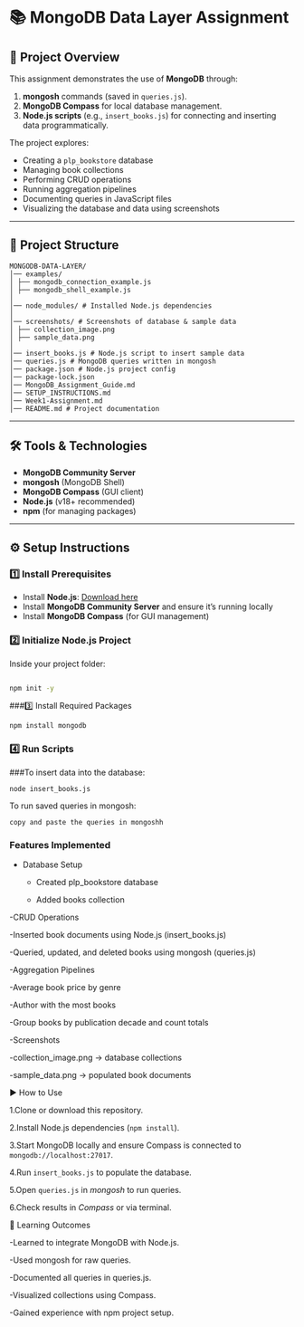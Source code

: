 # 📚 MongoDB Data Layer Assignment

## 📌 Project Overview
This assignment demonstrates the use of **MongoDB** through:
1. **mongosh** commands (saved in `queries.js`).
2. **MongoDB Compass** for local database management.
3. **Node.js scripts** (e.g., `insert_books.js`) for connecting and inserting data programmatically.

The project explores:
- Creating a `plp_bookstore` database
- Managing book collections
- Performing CRUD operations
- Running aggregation pipelines
- Documenting queries in JavaScript files
- Visualizing the database and data using screenshots

---

## 📂 Project Structure
```
MONGODB-DATA-LAYER/
│── examples/
│ ├── mongodb_connection_example.js
│ ├── mongodb_shell_example.js
│
│── node_modules/ # Installed Node.js dependencies
│
│── screenshots/ # Screenshots of database & sample data
│ ├── collection_image.png
│ ├── sample_data.png
│
│── insert_books.js # Node.js script to insert sample data
│── queries.js # MongoDB queries written in mongosh
│── package.json # Node.js project config
│── package-lock.json
│── MongoDB_Assignment_Guide.md
│── SETUP_INSTRUCTIONS.md
│── Week1-Assignment.md
│── README.md # Project documentation

```
---

## 🛠️ Tools & Technologies
- **MongoDB Community Server**
- **mongosh** (MongoDB Shell)
- **MongoDB Compass** (GUI client)
- **Node.js** (v18+ recommended)
- **npm** (for managing packages)

---

## ⚙️ Setup Instructions

### 1️⃣ Install Prerequisites 

- Install **Node.js**: [Download here](https://nodejs.org/)
- Install **MongoDB Community Server** and ensure it’s running locally
- Install **MongoDB Compass** (for GUI management)

### 2️⃣ Initialize Node.js Project
Inside your project folder:

```bash

npm init -y

```

###3️⃣ Install Required Packages
```
npm install mongodb
```
### 4️⃣ Run Scripts

###To insert data into the database:

```
node insert_books.js
```
To run saved queries in mongosh:
```
copy and paste the queries in mongoshh
```
### Features Implemented

- Database Setup

  - Created plp_bookstore database
  
  - Added books collection

-CRUD Operations

  -Inserted book documents using Node.js (insert_books.js)
  
  -Queried, updated, and deleted books using mongosh (queries.js)

-Aggregation Pipelines

  -Average book price by genre
  
  -Author with the most books

  -Group books by publication decade and count totals

-Screenshots

  -collection_image.png → database collections
  
  -sample_data.png → populated book documents

▶️ How to Use

1.Clone or download this repository.

2.Install Node.js dependencies (`npm install`).

3.Start MongoDB locally and ensure Compass is connected to `mongodb://localhost:27017`.

4.Run `insert_books.js` to populate the database.

5.Open `queries.js` in *mongosh* to run queries.

6.Check results in *Compass* or via terminal.

📖 Learning Outcomes

  -Learned to integrate MongoDB with Node.js.
  
  -Used mongosh for raw queries.
  
  -Documented all queries in queries.js.
  
  -Visualized collections using Compass.
  
  -Gained experience with npm project setup.
